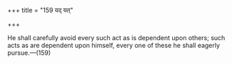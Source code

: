 +++
title = "159 यद् यत्"

+++

He shall carefully avoid every such act as is dependent upon others; such acts as are dependent upon himself, every one of these he shall eagerly pursue.—(159)